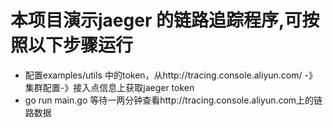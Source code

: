 # 本项目演示jaeger 的链路追踪程序,可按照以下步骤运行
* 配置examples/utils 中的token，从http://tracing.console.aliyun.com/ -》 集群配置-》接入点信息上获取jaeger token
* go run main.go 等待一两分钟查看http://tracing.console.aliyun.com上的链路数据
